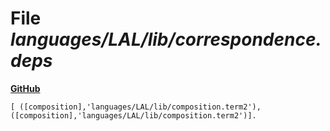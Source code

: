 # File _languages/LAL/lib/correspondence.deps_
**[GitHub](https://github.com/softlang/yas/blob/master/languages/LAL/lib/correspondence.deps)**
```
[ ([composition],'languages/LAL/lib/composition.term2'), ([composition],'languages/LAL/lib/composition.term2')].
```
